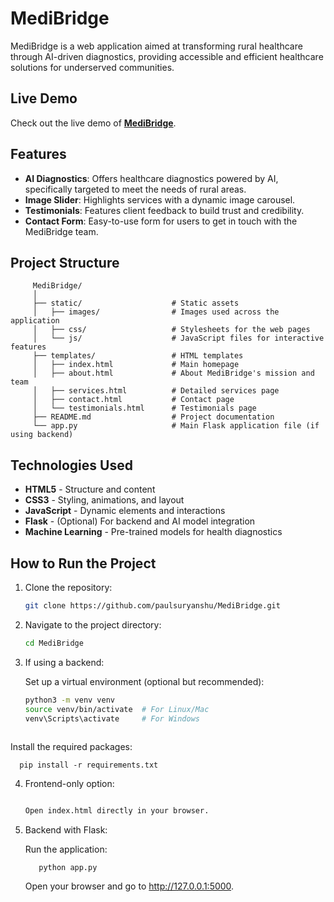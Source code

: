 # MediBridge

MediBridge is a web application aimed at transforming rural healthcare through AI-driven diagnostics, providing accessible and efficient healthcare solutions for underserved communities.

## Live Demo

Check out the live demo of [**MediBridge**](https://paulsmedibridge.netlify.app/).

## Features

- **AI Diagnostics**: Offers healthcare diagnostics powered by AI, specifically targeted to meet the needs of rural areas.
- **Image Slider**: Highlights services with a dynamic image carousel.
- **Testimonials**: Features client feedback to build trust and credibility.
- **Contact Form**: Easy-to-use form for users to get in touch with the MediBridge team.

## Project Structure

         MediBridge/
         │
         ├── static/                    # Static assets
         │   ├── images/                # Images used across the application
         │   ├── css/                   # Stylesheets for the web pages
         │   └── js/                    # JavaScript files for interactive features
         ├── templates/                 # HTML templates
         │   ├── index.html             # Main homepage
         │   ├── about.html             # About MediBridge's mission and team
         │   ├── services.html          # Detailed services page
         │   ├── contact.html           # Contact page
         │   └── testimonials.html      # Testimonials page
         ├── README.md                  # Project documentation
         └── app.py                     # Main Flask application file (if using backend)


## Technologies Used

- **HTML5** - Structure and content
- **CSS3** - Styling, animations, and layout
- **JavaScript** - Dynamic elements and interactions
- **Flask** - (Optional) For backend and AI model integration
- **Machine Learning** - Pre-trained models for health diagnostics

## How to Run the Project

1. Clone the repository:
   ```bash
   git clone https://github.com/paulsuryanshu/MediBridge.git
2. Navigate to the project directory:
   ```bash
   cd MediBridge
3. If using a backend:
   
   Set up a virtual environment (optional but recommended):
      ```bash
      python3 -m venv venv
      source venv/bin/activate  # For Linux/Mac
      venv\Scripts\activate     # For Windows
          
Install the required packages:
      
      
      pip install -r requirements.txt
      
4. Frontend-only option:
      ```bash
      
      Open index.html directly in your browser.
5. Backend with Flask:
   
     Run the application:
   
         
   
          python app.py

      Open your browser and go to http://127.0.0.1:5000.